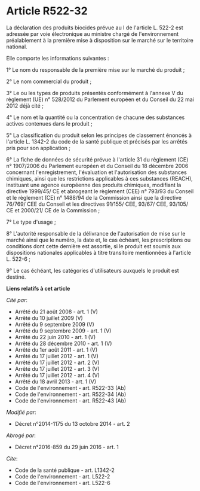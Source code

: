 # Article R522-32

La déclaration des produits biocides prévue au I de l'article L. 522-2 est adressée par voie électronique au ministre chargé
de l'environnement préalablement à la première mise à disposition sur le marché sur le territoire national. 

Elle comporte les informations suivantes : 

1° Le nom du responsable de la première mise sur le marché du produit ; 

2° Le nom commercial du produit ; 

3° Le ou les types de produits présentés conformément à l'annexe V du règlement (UE) n° 528/2012 du Parlement européen et du
Conseil du 22 mai 2012 déjà cité ; 

4° Le nom et la quantité ou la concentration de chacune des substances actives contenues dans le produit ; 

5° La classification du produit selon les principes de classement énoncés à l'article L. 1342-2 du code de la santé publique
et précisés par les arrêtés pris pour son application ; 

6° La fiche de données de sécurité prévue à l'article 31 du règlement (CE) n° 1907/2006 du Parlement européen et du Conseil
du 18 décembre 2006 concernant l'enregistrement, l'évaluation et l'autorisation des substances chimiques, ainsi que les
restrictions applicables à ces substances (REACH), instituant une agence européenne des produits chimiques, modifiant la
directive 1999/45/ CE et abrogeant le règlement (CEE) n° 793/93 du Conseil et le règlement (CE) n° 1488/94 de la Commission
ainsi que la directive 76/769/ CEE du Conseil et les directives 91/155/ CEE, 93/67/ CEE, 93/105/ CE et 2000/21/ CE de la
Commission ; 

7° Le type d'usage ; 

8° L'autorité responsable de la délivrance de l'autorisation de mise sur le marché ainsi que le numéro, la date et, le cas
échéant, les prescriptions ou conditions dont cette dernière est assortie, si le produit est soumis aux dispositions
nationales applicables à titre transitoire mentionnées à l'article L. 522-6 ; 

9° Le cas échéant, les catégories d'utilisateurs auxquels le produit est destiné.

**Liens relatifs à cet article**

_Cité par_:

  - Arrêté du 21 août 2008 - art. 1 (V)
  - Arrêté du 10 juillet 2009 (V)
  - Arrêté du 9 septembre 2009 (V)
  - Arrêté du 9 septembre 2009 - art. 1 (V)
  - Arrêté du 22 juin 2010 - art. 1 (V)
  - Arrêté du 28 décembre 2010 - art. 1 (V)
  - Arrêté du 1er août 2011 - art. 1 (V)
  - Arrêté du 17 juillet 2012 - art. 1 (V)
  - Arrêté du 17 juillet 2012 - art. 2 (V)
  - Arrêté du 17 juillet 2012 - art. 3 (V)
  - Arrêté du 17 juillet 2012 - art. 4 (V)
  - Arrêté du 18 avril 2013 - art. 1 (V)
  - Code de l'environnement - art. R522-33 (Ab)
  - Code de l'environnement - art. R522-34 (Ab)
  - Code de l'environnement - art. R522-43 (Ab)

_Modifié par_:

  - Décret n°2014-1175 du 13 octobre 2014 - art. 2

_Abrogé par_:

  - Décret n°2016-859 du 29 juin 2016 - art. 1

_Cite_:

  - Code de la santé publique - art. L1342-2
  - Code de l'environnement - art. L522-2
  - Code de l'environnement - art. L522-6
